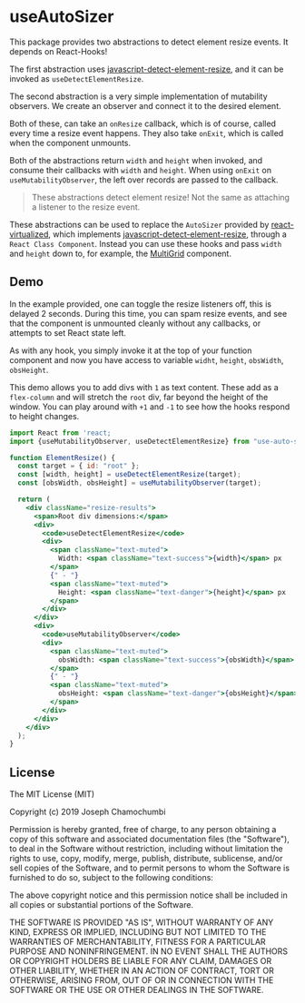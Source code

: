 # useAutoSizer

This package provides two abstractions to detect element resize events. It depends on React-Hooks!

The first abstraction uses [javascript-detect-element-resize](https://github.com/sdecima/javascript-detect-element-resize), and it can be invoked as `useDetectElementResize`.

The second abstraction is a very simple implementation of mutability observers. We create an observer and connect it to the desired element.

Both of these, can take an `onResize` callback, which is of course, called every time a resize event happens. They also take `onExit`, which is called when the component unmounts.

Both of the abstractions return `width` and `height` when invoked, and consume their callbacks with `width` and `height`. When using `onExit` on `useMutabilityObserver`, the left over records are passed to the callback.

> These abstractions detect element resize! Not the same as attaching a listener to the resize event.

These abstractions can be used to replace the `AutoSizer` provided by [react-virtualized](https://github.com/bvaughn/react-virtualized), which implements [javascript-detect-element-resize](https://github.com/sdecima/javascript-detect-element-resize), through a `React Class Component`. Instead you can use these hooks and pass `width` and `height` down to, for example, the [MultiGrid](https://github.com/bvaughn/react-virtualized/blob/master/docs/MultiGrid.md) component.

## Demo

In the example provided, one can toggle the resize listeners off, this is delayed 2 seconds. During this time, you can spam resize events, and see that the component is unmounted cleanly without any callbacks, or attempts to set React state left.

As with any hook, you simply invoke it at the top of your function component and now you have access to variable `widht`, `height`, `obsWidth`, `obsHeight`.

This demo allows you to add divs with `1` as text content. These add as a `flex-column` and will stretch the `root` div, far beyond the height of the window. You can play around with `+1` and `-1` to see how the hooks respond to height changes.

```jsx
import React from 'react;
import {useMutabilityObserver, useDetectElementResize} from "use-auto-sizer";

function ElementResize() {
  const target = { id: "root" };
  const [width, height] = useDetectElementResize(target);
  const [obsWidth, obsHeight] = useMutabilityObserver(target);

  return (
    <div className="resize-results">
      <span>Root div dimensions:</span>
      <div>
        <code>useDetectElementResize</code>
        <div>
          <span className="text-muted">
            Width: <span className="text-success">{width}</span> px
          </span>
          {" - "}
          <span className="text-muted">
            Height: <span className="text-danger">{height}</span> px
          </span>
        </div>
      </div>
      <div>
        <code>useMutabilityObserver</code>
        <div>
          <span className="text-muted">
            obsWidth: <span className="text-success">{obsWidth}</span> px
          </span>
          {" - "}
          <span className="text-muted">
            obsHeight: <span className="text-danger">{obsHeight}</span> px
          </span>
        </div>
      </div>
    </div>
  );
}
```

## License

The MIT License (MIT)

Copyright (c) 2019 Joseph Chamochumbi

Permission is hereby granted, free of charge, to any person obtaining a copy of this software and associated documentation files (the "Software"), to deal in the Software without restriction, including without limitation the rights to use, copy, modify, merge, publish, distribute, sublicense, and/or sell copies of the Software, and to permit persons to whom the Software is furnished to do so, subject to the following conditions:

The above copyright notice and this permission notice shall be included in all copies or substantial portions of the Software.

THE SOFTWARE IS PROVIDED "AS IS", WITHOUT WARRANTY OF ANY KIND, EXPRESS OR IMPLIED, INCLUDING BUT NOT LIMITED TO THE WARRANTIES OF MERCHANTABILITY, FITNESS FOR A PARTICULAR PURPOSE AND NONINFRINGEMENT. IN NO EVENT SHALL THE AUTHORS OR COPYRIGHT HOLDERS BE LIABLE FOR ANY CLAIM, DAMAGES OR OTHER LIABILITY, WHETHER IN AN ACTION OF CONTRACT, TORT OR OTHERWISE, ARISING FROM, OUT OF OR IN CONNECTION WITH THE SOFTWARE OR THE USE OR OTHER DEALINGS IN THE SOFTWARE.
